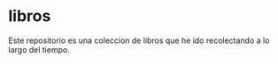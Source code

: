 # libros
Este repositorio es una coleccion de libros que he ido recolectando a lo largo del tiempo.
